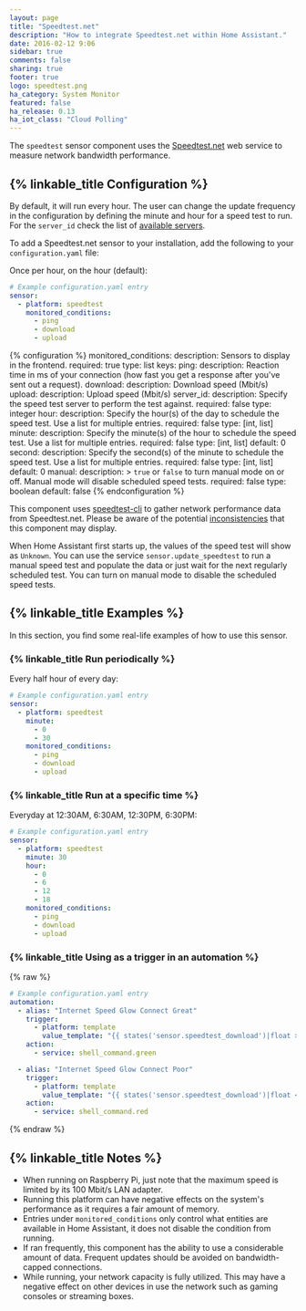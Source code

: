 ```yaml
---
layout: page
title: "Speedtest.net"
description: "How to integrate Speedtest.net within Home Assistant."
date: 2016-02-12 9:06
sidebar: true
comments: false
sharing: true
footer: true
logo: speedtest.png
ha_category: System Monitor
featured: false
ha_release: 0.13
ha_iot_class: "Cloud Polling"
---
```


The `speedtest` sensor component uses the [Speedtest.net](https://speedtest.net/)
web service to measure network bandwidth performance.

## {% linkable_title Configuration %}

By default, it will run every hour. The user can change the update frequency in
the configuration by defining the minute and hour for a speed test to run.
For the `server_id` check the list of
[available servers](https://www.speedtest.net/speedtest-servers.php).

To add a Speedtest.net sensor to your installation,
add the following to your `configuration.yaml` file:

Once per hour, on the hour (default):

```yaml
# Example configuration.yaml entry
sensor:
  - platform: speedtest
    monitored_conditions:
      - ping
      - download
      - upload
```

{% configuration %}
  monitored_conditions:
    description: Sensors to display in the frontend.
    required: true
    type: list
    keys:
      ping:
        description: Reaction time in ms of your connection (how fast you get a response after you've sent out a request).
      download:
        description: Download speed (Mbit/s)
      upload:
        description: Upload speed (Mbit/s)
  server_id:
    description: Specify the speed test server to perform the test against.
    required: false
    type: integer
  hour:
    description: Specify the hour(s) of the day to schedule the speed test. Use a list for multiple entries.
    required: false
    type: [int, list]
  minute:
    description: Specify the minute(s) of the hour to schedule the speed test. Use a list for multiple entries.
    required: false
    type: [int, list]
    default: 0
  second:
    description: Specify the second(s) of the minute to schedule the speed test. Use a list for multiple entries.
    required: false
    type: [int, list]
    default: 0
  manual:
    description: >
      `true` or `false` to turn manual mode on or off.
      Manual mode will disable scheduled speed tests.
    required: false
    type: boolean
    default: false
{% endconfiguration %}

This component uses [speedtest-cli](https://github.com/sivel/speedtest-cli) to
gather network performance data from Speedtest.net.
Please be aware of the potential
[inconsistencies](https://github.com/sivel/speedtest-cli#inconsistency) that
this component may display.

When Home Assistant first starts up, the values of the speed test will show as
`Unknown`. You can use the service `sensor.update_speedtest` to run a manual
speed test and populate the data or just wait for the next regularly scheduled
test. You can turn on manual mode to disable the scheduled speed tests.

## {% linkable_title Examples %}

In this section, you find some real-life examples of how to use this sensor.

### {% linkable_title Run periodically %}

Every half hour of every day:

```yaml
# Example configuration.yaml entry
sensor:
  - platform: speedtest
    minute:
      - 0
      - 30
    monitored_conditions:
      - ping
      - download
      - upload
```

### {% linkable_title Run at a specific time %}

Everyday at 12:30AM, 6:30AM, 12:30PM, 6:30PM:

```yaml
# Example configuration.yaml entry
sensor:
  - platform: speedtest
    minute: 30
    hour:
      - 0
      - 6
      - 12
      - 18
    monitored_conditions:
      - ping
      - download
      - upload
```

### {% linkable_title Using as a trigger in an automation %}

{% raw %}
```yaml
# Example configuration.yaml entry
automation:
  - alias: "Internet Speed Glow Connect Great"
    trigger:
      - platform: template
        value_template: "{{ states('sensor.speedtest_download')|float > 10 }}"
    action:
      - service: shell_command.green

  - alias: "Internet Speed Glow Connect Poor"
    trigger:
      - platform: template
        value_template: "{{ states('sensor.speedtest_download')|float < 10 }}"
    action:
      - service: shell_command.red
```
{% endraw %}

## {% linkable_title Notes %}

- When running on Raspberry Pi, just note that the maximum speed is limited by its 100 Mbit/s LAN adapter.
- Running this platform can have negative effects on the system's performance as it requires a fair amount of memory.
- Entries under `monitored_conditions` only control what entities are available in Home Assistant, it does not disable the condition from running.
- If ran frequently, this component has the ability to use a considerable amount of data. Frequent updates should be avoided on bandwidth-capped connections.
- While running, your network capacity is fully utilized. This may have a negative effect on other devices in use the network such as gaming consoles or streaming boxes.

